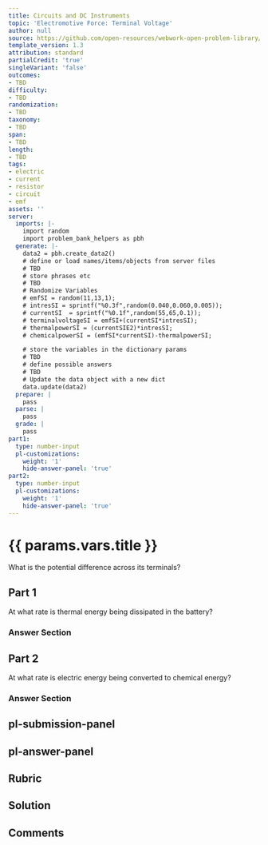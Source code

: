 ```yaml
---
title: Circuits and DC Instruments
topic: 'Electromotive Force: Terminal Voltage'
author: null
source: https://github.com/open-resources/webwork-open-problem-library/tree/master/Contrib/BrockPhysics/College_Physics_Urone/21.Circuits_and_DC_Instruments/21-02.Electromotive_Force_Terminal_Voltage/NU_U17_21_02_007.pg
template_version: 1.3
attribution: standard
partialCredit: 'true'
singleVariant: 'false'
outcomes:
- TBD
difficulty:
- TBD
randomization:
- TBD
taxonomy:
- TBD
span:
- TBD
length:
- TBD
tags:
- electric
- current
- resistor
- circuit
- emf
assets: ''
server:
  imports: |-
    import random
    import problem_bank_helpers as pbh
  generate: |-
    data2 = pbh.create_data2()
    # define or load names/items/objects from server files
    # TBD
    # store phrases etc
    # TBD
    # Randomize Variables
    # emfSI = random(11,13,1);
    # intresSI = sprintf("%0.3f",random(0.040,0.060,0.005));
    # currentSI  = sprintf("%0.1f",random(55,65,0.1));
    # terminalvoltageSI = emfSI+(currentSI*intresSI);
    # thermalpowerSI = (currentSIE2)*intresSI;
    # chemicalpowerSI = (emfSI*currentSI)-thermalpowerSI;

    # store the variables in the dictionary params
    # TBD
    # define possible answers
    # TBD
    # Update the data object with a new dict
    data.update(data2)
  prepare: |
    pass
  parse: |
    pass
  grade: |
    pass
part1:
  type: number-input
  pl-customizations:
    weight: '1'
    hide-answer-panel: 'true'
part2:
  type: number-input
  pl-customizations:
    weight: '1'
    hide-answer-panel: 'true'
---
```


# {{ params.vars.title }} 


What is the potential difference across its terminals?

## Part 1 
At what rate is thermal energy being dissipated in the battery? 


 ### Answer Section

## Part 2 
At what rate is electric energy being converted to chemical energy? 


 ### Answer Section


## pl-submission-panel 


## pl-answer-panel 


## Rubric 


## Solution 


## Comments 



